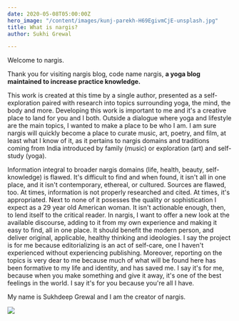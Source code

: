 ```yaml
---
date: 2020-05-08T05:00:00Z
hero_image: "/content/images/kunj-parekh-H69EgivmCjE-unsplash.jpg"
title: What is nargis?
author: Sukhi Grewal

---
```

Welcome to nargis.

Thank you for visiting nargis blog, code name nargis, **a yoga blog maintained to increase practice knowledge.**

This work is created at this time by a single author, presented as a self-exploration paired with research into topics surrounding yoga, the mind, the body and more. Developing this work is important to me and it's a creative place to land for you and I both. Outside a dialogue where yoga and lifestyle are the main topics, I wanted to make a place to be who I am. I am sure nargis will quickly become a place to curate music, art, poetry, and film, at least what I know of it, as it pertains to nargis domains and traditions coming from India introduced by family (music) or exploration (art) and self-study (yoga).

Information integral to broader nargis domains (life, health, beauty, self-knowledge) is flawed. It's difficult to find and when found, it isn't all in one place, and it isn't contemporary, ethereal, or cultured. Sources are flawed, too. At times, information is not properly researched and cited. At times, it's appropriated. Next to none of it posesses the quality or sophistication I expect as a 29 year old American woman. It isn't actionable enough, then, to lend itself to the critical reader. In nargis, I want to offer a new look at the available discourse, adding to it from my own experience and making it easy to find, all in one place. It should benefit the modern person, and deliver original, applicable, healthy thinking and ideologies. I say the project is for me because editorializing is an act of self-care, one I haven't experienced without experiencing publishing. Moreover, reporting on the topics is very dear to me because much of what will be found here has been formative to my life and identity, and has saved me. I say it's for me, because when you make something and give it away, it's one of the best feelings in the world. I say it's for you because you're all I have.

My name is Sukhdeep Grewal and I am the creator of nargis.

![](/content/images/maksim-shutov-JOEvZOTfp64-unsplash.jpg)